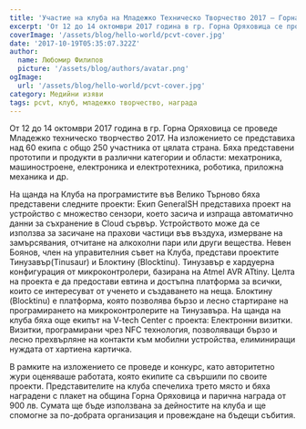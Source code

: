 ```yaml
---
title: 'Участие на клуба на Младежко Техническо Творчество 2017 – Горна Оряховица“'
excerpt: 'От 12 до 14 октомври 2017 година в гр. Горна Оряховица се проведе Младежко техническо творчество 2017.'
coverImage: '/assets/blog/hello-world/pcvt-cover.jpg'
date: '2017-10-19T05:35:07.322Z'
author:
  name: Любомир Филипов
  picture: '/assets/blog/authors/avatar.png'
ogImage:
  url: '/assets/blog/hello-world/pcvt-cover.jpg'
category: Медийни изяви
tags: pcvt, клуб, младежко творчество, награда
---
```


От 12 до 14 октомври 2017 година в гр. Горна Оряховица се проведе Младежко техническо творчество 2017. На изложението се представиха над 60 екипа с общо 250 участника от цялата страна. Бяха представени прототипи и продукти в различни категории и области: мехатроника, машиностроене, електроника и електротехника, роботика, приложна механика и др.

На щанда на Клуба на програмистите във Велико Търново бяха представени следните проекти: Екип GeneralSH представиха проект на устройство с множество сензори, което засича и изпраща автоматично данни за съхранение в Cloud сървър. Устройството може да се използва за засичане на прахови частици във въздуха, измерване на замърсявания, отчитане на алкохолни пари или други вещества.
Невен Боянов, член на управителния съвет на Клуба, представи проектите Тинузавър(Tinusaur) и Блоктину (Blocktinu). Тинузавър е хардуерна конфигурация от микроконтролери, базирана на Atmel AVR ATtiny. Целта на проекта е да предостави евтина и достъпна платформа за всички, които се интересуват от ученето и създаването на неща. Блоктину (Blocktinu) е платформа, която позволява бързо и лесно стартиране на програмирането на микроконтролерите на Тинузавърa. На щанда на клуба бяха още екипът на V-tech Center с проекта: Електронни визитки. Визитки, програмирани чрез NFC технология, позволяващи бързо и лесно прехвърляне на контакти към мобилни устройства, елиминиращи нуждата от хартиена картичка.

В рамките на изложението се проведе и конкурс, като авторитетно жури оценяваше работата, която екипите са свършили по своите проекти. Представителите на клуба спечелиха трето място и бяха наградени с плакет на община Горна Оряховица и парична награда от 900 лв. Сумата ще бъде използвана за дейностите на клуба и ще спомогне за по-добрата организация и провеждане на бъдещи събития.
